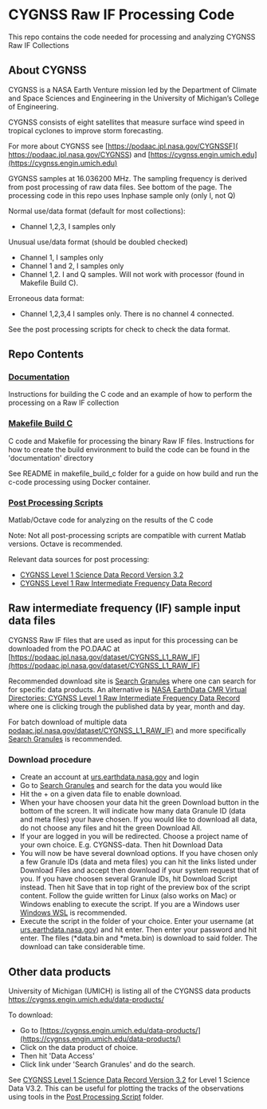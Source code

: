 <!-- Title -->
# CYGNSS Raw IF Processing Code
This repo contains the code needed for processing and analyzing CYGNSS Raw IF Collections

## About CYGNSS
CYGNSS is a NASA Earth Venture mission led by the Department of Climate and Space Sciences and Engineering in the University of Michigan’s College of Engineering. 

CYGNSS consists of eight satellites that measure surface wind speed in tropical cyclones to improve storm forecasting. 

For more about CYGNSS see [https://podaac.jpl.nasa.gov/CYGNSSF]( https://podaac.jpl.nasa.gov/CYGNSS) and [https://cygnss.engin.umich.edu](https://cygnss.engin.umich.edu)

GYGNSS samples at 16.036200 MHz. The sampling frequency is derived from post processing of raw data files. See bottom of the page.
The processing code in this repo uses Inphase sample only (only I, not Q)

Normal use/data format (default for most collections):
* Channel 1,2,3, I samples only

Unusual use/data format (should be doubled checked)
* Channel 1, I samples only
* Channel 1 and 2, I samples only
* Channel 1,2. I and Q samples. Will not work with processor (found in Makefile Build C).

Erroneous data format:
* Channel 1,2,3,4 I samples only. There is no channel 4 connected.

See the post processing scripts for check to check the data format.

## Repo Contents

### [Documentation](https://github.com/NTNU-SmallSat-Lab/CYGNSS-Processing/tree/main/documentation)
Instructions for building the C code and an example of how to perform the processing on a Raw IF collection

### [Makefile Build C](https://github.com/NTNU-SmallSat-Lab/CYGNSS-Processing/tree/main/makefile_build_c)
C code and Makefile for processing the binary Raw IF files. Instructions for how to create the build environment to build the code can be found in the 'documentation' directory

See README in makefile_build_c folder for a guide on how build and run the c-code processing using Docker container.

### [Post Processing Scripts](https://github.com/NTNU-SmallSat-Lab/CYGNSS-Processing/tree/main/post_processing_script)
Matlab/Octave code for analyzing on the results of the C code

Note: Not all post-processing scripts are compatible with current Matlab versions. Octave is recommended.

Relevant data sources for post processing:
* [CYGNSS Level 1 Science Data Record Version 3.2](https://podaac.jpl.nasa.gov/dataset/CYGNSS_L1_V3.2) 
* [CYGNSS Level 1 Raw Intermediate Frequency Data Record](https://podaac.jpl.nasa.gov/dataset/CYGNSS_L1_RAW_IF)

## Raw intermediate frequency (IF) sample input data files
CYGNSS Raw IF files that are used as input for this processing can be downloaded from the PO.DAAC at [https://podaac.jpl.nasa.gov/dataset/CYGNSS_L1_RAW_IF](https://podaac.jpl.nasa.gov/dataset/CYGNSS_L1_RAW_IF)

Recommended download site is [Search Granules](https://search.earthdata.nasa.gov/search/granules?p=C2036882037-POCLOUD) where one can search for for specific data products. An alternative is [NASA EarthData CMR Virtual Directories: CYGNSS Level 1 Raw Intermediate Frequency Data Record](https://cmr.earthdata.nasa.gov/virtual-directory/collections/C2036882037-POCLOUD/temporal) where one is clicking trough the published data by year, month and day.

For batch download of multiple data [podaac.jpl.nasa.gov/dataset/CYGNSS_L1_RAW_IF)](https://podaac.jpl.nasa.gov/dataset/CYGNSS_L1_RAW_IF) and more specifically [Search Granules](https://search.earthdata.nasa.gov/search/granules?p=C2036882037-POCLOUD) is recommended.

### Download procedure
* Create an account at [urs.earthdata.nasa.gov](https://urs.earthdata.nasa.gov/) and login
* Go to [Search Granules](https://search.earthdata.nasa.gov/search/granules?p=C2036882037-POCLOUD) and search for the data you would like
* Hit the + on a given data file to enable download. 
* When your have choosen your data hit the green Download button in the bottom of the screen. It will indicate how many data Granule ID (data and meta files) your have chosen. If you would like to download all data, do not choose any files and hit the green Download All.
* If your are logged in you will be redirected. Choose a project name of your own choice. E.g. CYGNSS-data. Then hit Download Data
* You will now be have several download options. If you have chosen only a few Granule IDs (data and meta files) you can hit the links listed under Download Files and accept then download if your system request that of you. If you have choosen several Granule IDs, hit Download Script instead. Then hit Save that in top right of the preview box of the script content. Follow the guide written for Linux (also works on Mac) or Windows enabling to execute the script. If you are a Windows user [Windows WSL](https://learn.microsoft.com/en-us/windows/wsl/) is recommended.
* Execute the script in the folder of your choice. Enter your username (at [urs.earthdata.nasa.gov](https://urs.earthdata.nasa.gov/)) and hit enter. Then enter your password and hit enter. 
The files (*data.bin and *meta.bin) is download to said folder. The download can take considerable time.

## Other data products
University of Michigan (UMICH) is listing all of the CYGNSS data products [https://cygnss.engin.umich.edu/data-products/ ](ttps://cygnss.engin.umich.edu/data-products/)

To download:
* Go to [https://cygnss.engin.umich.edu/data-products/](https://cygnss.engin.umich.edu/data-products/)
* Click on the data product of choice.
* Then hit 'Data Access'
* Click link under 'Search Granules' and do the search.

See [CYGNSS Level 1 Science Data Record Version 3.2](https://podaac.jpl.nasa.gov/dataset/CYGNSS_L1_V3.2) for Level 1 Science Data V3.2. This can be useful for plotting the tracks of the observations using tools in the [Post Processing Script](https://github.com/NTNU-SmallSat-Lab/CYGNSS-Processing/tree/main/post_processing_script) folder.